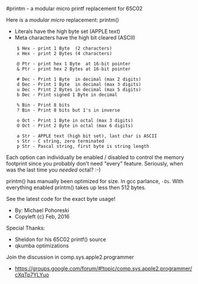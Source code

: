 #printm - a modular micro printf replacement for 65C02

Here is a *modular* _micro_ replacement: printm()

* Literals have the high byte set (APPLE text)
* Meta characters have the high bit cleared (ASCII)

```
    $ Hex - print 1 Byte  (2 characters)
    x Hex - print 2 Bytes (4 characters)

    @ Ptr - print hex 1 Byte  at 16-bit pointer
    & Ptr - print hex 2 Bytes at 16-bit pointer

    # Dec - Print 1 Byte  in decimal (max 2 digits)
    d Dec - Print 1 Byte  in decimal (max 3 digits)
    u Dec - Print 2 Bytes in decimal (max 5 digits)
    b Dec - Print signed 1 Byte in decimal

    % Bin - Print 8 bits
    ? Bin - Print 8 bits but 1's in inverse

    o Oct - Print 1 Byte in octal (max 3 digits)
    O Oct - Print 2 Byte in octal (max 6 digits)

    a Str - APPLE text (high bit set), last char is ASCII
    s Str - C string, zero terminated
    p Str - Pascal string, first byte is string length
```

Each option can individually be enabled / disabled
to control the memory footprint since you probably
don't need "every" feature.  Seriously, when was the last time
you _needed_ octal? :-)

printm() has manually been optimized for size. In gcc parlance, `-Os`.
With everything enabled printm() takes up less then 512 bytes.

See the latest code for the exact byte usage!

* By: Michael Pohoreski
* Copyleft {c} Feb, 2016

Special Thanks: 

* Sheldon for his 65C02 printf() source
* qkumba optimizations

Join the discussion in comp.sys.apple2.programmer

* https://groups.google.com/forum/#!topic/comp.sys.apple2.programmer/cXqTp7YLYuo

